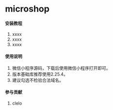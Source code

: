 # microshop

#### 安装教程

1.  xxxx
2.  xxxx
3.  xxxx

#### 使用说明

1.  微信小程序源码，下载后使用微信小程序打开即可。
2.  版本基础库推荐使用2.25.4。
3.  建议勾选不检验合法域名。

#### 参与贡献

1. clelo
